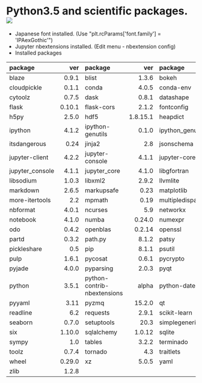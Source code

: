 Python3.5 and scientific packages. [![](https://badge.imagelayers.io/tsutomu7/scientific-python:latest.svg)](https://imagelayers.io/?images=tsutomu7/scientific-python:latest)
======

- Japanese font installed. (Use "plt.rcParams['font.family'] = 'IPAexGothic'")
- Jupyter nbextensions installed. (Edit menu - nbextension config)
- Installed packages

package|ver|package|ver|package|ver|package|ver
:--|--:|:--|--:|:--|--:|:--|--:
blaze|0.9.1|blist|1.3.6|bokeh|0.11.1|chest|0.2.3
cloudpickle|0.1.1|conda|4.0.5|conda-env|2.4.5|cycler|0.10.0
cytoolz|0.7.5|dask|0.8.1|datashape|0.5.1|decorator|4.0.9
flask|0.10.1|flask-cors|2.1.2|fontconfig|2.11.1|freetype|2.5.5
h5py|2.5.0|hdf5|1.8.15.1|heapdict|1.0.0|ipykernel|4.3.1
ipython|4.1.2|ipython-genutils|0.1.0|ipython_genutils|0.1.0|ipywidgets|4.1.1
itsdangerous|0.24|jinja2|2.8|jsonschema|2.4.0|jupyter|1.0.0
jupyter-client|4.2.2|jupyter-console|4.1.1|jupyter-core|4.1.0|jupyter_client|4.2.2
jupyter_console|4.1.1|jupyter_core|4.1.0|libgfortran|3.0|libpng|1.6.17
libsodium|1.0.3|libxml2|2.9.2|llvmlite|0.9.0|locket|0.2.0
markdown|2.6.5|markupsafe|0.23|matplotlib|1.5.1|mistune|0.7.2
more-itertools|2.2|mpmath|0.19|multipledispatch|0.4.8|nbconvert|4.1.0
nbformat|4.0.1|ncurses|5.9|networkx|1.11|nomkl|1.0
notebook|4.1.0|numba|0.24.0|numexpr|2.4.6|numpy|1.10.4
odo|0.4.2|openblas|0.2.14|openssl|1.0.2g|pandas|0.17.1
partd|0.3.2|path.py|8.1.2|patsy|0.4.0|pexpect|3.3
pickleshare|0.5|pip|8.1.1|psutil|4.1.0|ptyprocess|0.5
pulp|1.6.1|pycosat|0.6.1|pycrypto|2.6.1|pygments|2.1.1
pyjade|4.0.0|pyparsing|2.0.3|pyqt|4.11.4|pytables|3.2.2
python|3.5.1|python-contrib-nbextensions|alpha|python-dateutil|2.5.0|pytz|2016.1
pyyaml|3.11|pyzmq|15.2.0|qt|4.8.7|qtconsole|4.1.1
readline|6.2|requests|2.9.1|scikit-learn|0.17.1|scipy|0.17.0
seaborn|0.7.0|setuptools|20.3|simplegeneric|0.8.1|sip|4.16.9
six|1.10.0|sqlalchemy|1.0.12|sqlite|3.9.2|statsmodels|0.6.1
sympy|1.0|tables|3.2.2|terminado|0.5|tk|8.5.18
toolz|0.7.4|tornado|4.3|traitlets|4.1.0|werkzeug|0.11.4
wheel|0.29.0|xz|5.0.5|yaml|0.1.6|zeromq|4.1.3
zlib|1.2.8||||||
